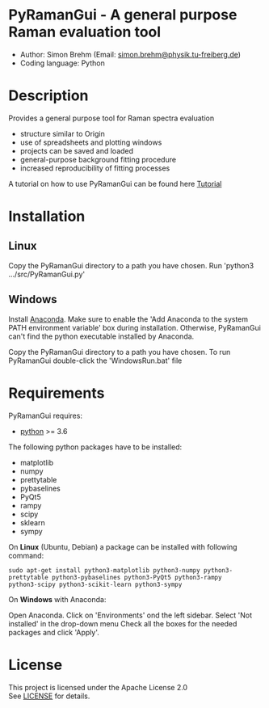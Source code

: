 # PyRamanGui - A general purpose Raman evaluation tool 
  - Author: Simon Brehm (Email: simon.brehm@physik.tu-freiberg.de) 
  - Coding language: Python 

# Description
Provides a general purpose tool for Raman spectra evaluation
  - structure similar to Origin 
  - use of spreadsheets and plotting windows
  - projects can be saved and loaded
  - general-purpose background fitting procedure
  - increased reproducibility of fitting processes 
  
A tutorial on how to use PyRamanGui can be found here [Tutorial](doc/README.md)

# Installation
## Linux
Copy the PyRamanGui directory to a path you have chosen. 
Run 'python3 .../src/PyRamanGui.py'

## Windows
Install [Anaconda](https://www.anaconda.com/products/distribution). Make sure to enable the 'Add Anaconda to the system 
PATH environment variable' box during installation. Otherwise, PyRamanGui can't find the python executable installed 
by Anaconda.

Copy the PyRamanGui directory to a path you have chosen. To run PyRamanGui double-click the 'WindowsRun.bat' file

# Requirements
PyRamanGui requires:
  - [python](https://www.python.org/downloads/) >= 3.6
  
The following python packages have to be installed:
  - matplotlib
  - numpy
  - prettytable
  - pybaselines
  - PyQt5
  - rampy
  - scipy
  - sklearn
  - sympy

On **Linux** (Ubuntu, Debian) a package can be installed with following command:
```
sudo apt-get install python3-matplotlib python3-numpy python3-prettytable python3-pybaselines python3-PyQt5 python3-rampy 
python3-scipy python3-scikit-learn python3-sympy
```


On **Windows** with Anaconda:

Open Anaconda. Click on 'Environments' ond the left sidebar. Select 'Not installed' in the drop-down menu
Check all the boxes for the needed packages and click 'Apply'.

# License
This project is licensed under the Apache License 2.0   
See [LICENSE](LICENSE) for details.
